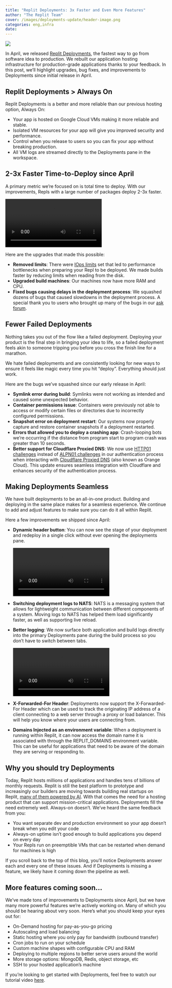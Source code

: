 ```yaml
---
title: "Replit Deployments: 3x Faster and Even More Features"
author: "The Replit Team"
cover: /images/deployments-update/header-image.png
categories: eng,infra
date:
---
```


![](https://blog.replit.com/images/deployments-update/header.png)


In April, we released [Replit Deployments](https://replit.com/site/deployments), the fastest way to go from software idea to production. We rebuilt our application hosting infrastructure for production-grade applications thanks to your feedback. In this post, we’ll highlight upgrades, bug fixes, and improvements to Deployments since initial release in April.


## Replit Deployments > Always On
 Replit Deployments is a better and more reliable than our previous hosting option, Always On:
- Your app is hosted on Google Cloud VMs making it more reliable and stable.
- Isolated VM resources for your app will give you improved security and performance.
- Control when you release to users so you can fix your app without breaking production.
- All VM logs are streamed directly to the Deployments pane in the workspace.


##  2-3x Faster Time-to-Deploy since April

A primary metric we’re focused on is total time to deploy. With our improvements, Repls with a large number of packages deploy 2-3x faster.

![Deployments Speed Improvements](https://blog.replit.com/images/deployments-update/deployment-speeds.mp4)


Here are the upgrades that made this possible:
- **Removed limits**: There were [IOps limits](https://cloudcasts.io/article/what-you-need-to-know-about-iops) set that led to performance bottlenecks when preparing your Repl to be deployed. We made builds faster by reducing limits when reading from the disk.
- **Upgraded build machines**: Our machines now have more RAM and CPU.
- **Fixed bugs causing delays in the deployment process**: We squashed dozens of bugs that caused slowdowns in the deployment process. A special thank you to users who brought up many of the bugs in our [ask forum](https://ask.replit.com/).


## Fewer Failed Deployments

Nothing takes you out of the flow like a failed deployment. Deploying your product is the final step in bringing your idea to life, so a failed deployment feels akin to someone tripping you before you cross the finish line for a marathon.

We hate failed deployments and are consistently looking for new ways to ensure it feels like magic every time you hit “deploy”. Everything should just work.

Here are the bugs we’ve squashed since our early release in April:
- **Symlink error during build**: Symlinks were not working as intended and caused some unexpected behavior.
- **Container permissions issue**: Containers were previously not able to access or modify certain files or directories due to incorrectly configured permissions.
- **Snapshot error on deployment restart**: Our systems now properly capture and restore container snapshots if a deployment restarted.
- **Errors that allowed you to deploy a crashing app**: Crash-looping bots we’re occurring if the distance from program start to program crash was greater than 10 seconds.
- **Better support for Cloudflare Proxied DNS**: We now use [HTTP01 challenges](https://cert-manager.io/docs/configuration/acme/http01/) instead of [ALPN01 challenges](https://letsencrypt.org/docs/challenge-types/#:~:text=TLS%2DALPN%2D01,will%20respond%20to%20validation%20requests.) in our authentication process when interacting with [Cloudflare Proxied DNS](https://developers.cloudflare.com/dns/manage-dns-records/reference/proxied-dns-records/) (also known as Orange Cloud). This update ensures seamless integration with Cloudflare and enhances security of the authentication process.


## Making Deployments Seamless

We have built deployments to be an all-in-one product. Building and deploying in the same place makes for a seamless experience. We continue to add and adjust features to make sure you can do it all within Replit.

Here a few improvements we shipped since April:
- **Dynamic header button**: You can now see the stage of your deployment and redeploy in a single click without ever opening the deployments pane.

  ![new deployments button](https://blog.replit.com/images/deployments-update/deployments_button.mp4)

- **Switching deployment logs to NATS**: NATS is a messaging system that allows for lightweight communication between different components of a system. Moving logs to NATS has helped them load significantly faster, as well as supporting live reload.
- **Better logging**: We now surface both application and build logs directly into the primary Deployments pane during the build process so you don’t have to switch between tabs.

  ![Video showcasing logs](https://blog.replit.com/images/deployments-update/better_logs.mp4)

- **X-Forwarded-For Header**: Deployments now support the X-Forwarded-For Header which can be used to track the originating IP address of a client connecting to a web server through a proxy or load balancer. This will help you know where your users are connecting from.
- **Domains Injected as an environment variable**: When a deployment is running within Replit, it can now access the domain name it is associated with through the REPLIT_DOMAINS environment variable. This can be useful for applications that need to be aware of the domain they are serving or responding to.


## Why you should try Deployments


Today, Replit hosts millions of applications and handles tens of billions of monthly requests. Replit is still the best platform to prototype and increasingly our builders are moving towards building real startups on Replit, [many of them powered by AI](ai-on-replit). With that comes the need for a hosting product that can support mission-critical applications. Deployments fill the need extremely well. Always-on doesn’t. We’ve heard the same feedback from you:
- You want separate dev and production environment so your app doesn’t break when you edit your code
- Always-on uptime isn’t good enough to build applications you depend on every day
- Your Repls run on preemptible VMs that can be restarted when demand for machines is high

If you scroll back to the top of this blog, you’ll notice Deployments answer each and every one of these issues. And if Deployments is missing a feature, we likely have it coming down the pipeline as well.

## More features coming soon…

We’ve made tons of improvements to Deployments since April, but we have many more powerful features we’re actively working on. Many of which you should be hearing about very soon. Here’s what you should keep your eyes out for:
- On-Demand hosting for pay-as-you-go pricing
- Autoscaling and load balancing
- Static hosting where you only pay for bandwidth (outbound transfer)
- Cron jobs to run on your schedule
- Custom machine shapes with configurable CPU and RAM
- Deploying to multiple regions to better serve users around the world
- More storage options: MongoDB, Redis, object storage, etc
- SSH to your hosted application’s machine

If you’re looking to get started with Deployments, feel free to watch our tutorial video [here](https://www.youtube.com/watch?v=RPpQNsNhivQ).
